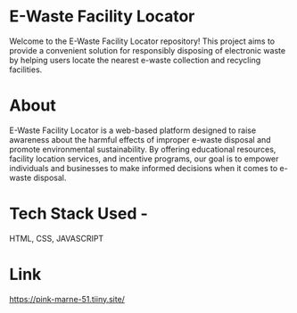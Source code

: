 # E-Waste Facility Locator

Welcome to the E-Waste Facility Locator repository! This project aims to provide a convenient solution for responsibly disposing of electronic waste by helping users locate the nearest e-waste collection and recycling facilities.

# About

E-Waste Facility Locator is a web-based platform designed to raise awareness about the harmful effects of improper e-waste disposal and promote environmental sustainability. By offering educational resources, facility location services, and incentive programs, our goal is to empower individuals and businesses to make informed decisions when it comes to e-waste disposal.

# Tech Stack Used -
HTML, CSS, JAVASCRIPT

# Link
https://pink-marne-51.tiiny.site/

